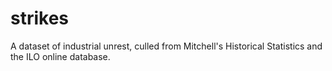 # strikes
A dataset of industrial unrest, culled from Mitchell's Historical Statistics and the ILO online database. 
